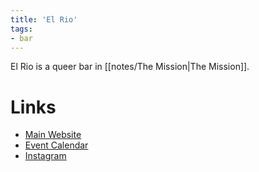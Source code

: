 ```yaml
---
title: 'El Rio'
tags:
- bar
---
```


El Rio is a queer bar in [[notes/The Mission|The Mission]].

# Links
- [Main Website](https://www.elriosf.com)
- [Event Calendar](https://www.elriosf.com/calendar)
- [Instagram](https://www.instagram.com/elriosf/)